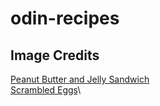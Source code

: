 # odin-recipes

## Image Credits
[Peanut Butter and Jelly Sandwich](https://commons.wikimedia.org/wiki/File:2020-05-05_00_10_00_A_peanut_butter_and_jelly_sandwich_composed_of_two_slices_of_Sara_Lee_white_whole_grain_bread,_Welch's_concord_grape_jelly_and_Jif_peanut_butter_in_the_Franklin_Farm_section_of_Oak_Hill,_Fairfax_County,_Virginia.jpg)\
[Scrambled Eggs](https://commons.wikimedia.org/wiki/File:Scrambled_eggs-01.jpg)\
